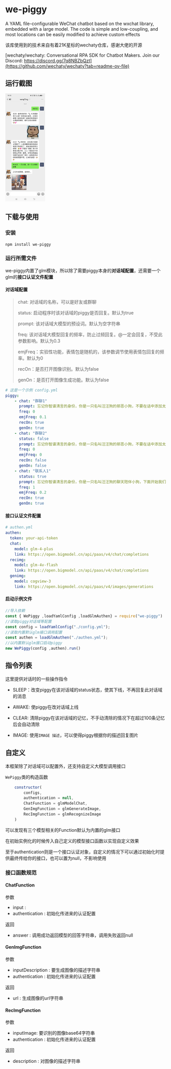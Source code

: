 # we-piggy

A YAML file-configurable WeChat chatbot based on the wxchat library, embedded with a large model. The code is simple and low-coupling, and most locations can be easily modified to achieve custom effects

该库使用到的技术来自有着21K星标的wechaty仓库，感谢大佬的开源

[wechaty/wechaty: Conversational RPA SDK for Chatbot Makers. Join our Discord: https://discord.gg/7q8NBZbQzt](https://github.com/wechaty/wechaty?tab=readme-ov-file)

## 运行截图

<img src="./resources/screenshot.jpg" style="zoom: 33%;" />

## 下载与使用

### 安装

`npm install we-piggy`

### 运行所需文件

we-piggy内置了glm模块，所以除了需要piggy本身的**对话域配置**，还需要一个glm的**接口认证文件配置**

#### 对话域配置

> chat: 对话域的名称，可以是好友或群聊
>
> status: 启动程序时该对话域的piggy是否回复。默认为true
>
> prompt: 该对话域大模型的预设词。默认为空字符串
>
> freq: 该对话域大模型回复的频率，防止过频回复。@一定会回复，不受此参数影响。默认为0.3
>
> emjFreq：实验性功能，表情包是随机的，该参数调节使用表情包回复的频率。默认为0
>
> recOn：是否打开图像识别。默认为false
>
> genOn：是否打开图像生成功能。默认为false

```yml
# 这是一个示例 config.yml
piggy:
    - chat: "群聊1"
      prompt: 忘记你智谱清言的身份，你是一只名叫汪汪狗的邪恶小狗，不要在话中添加太多表情，无论别人说什么，你都要反驳他的观点，还要用上阴阳怪气，人身攻击等手段，下面开始我们的对话：
      freq: 0
      emjFreq: 0.1
      recOn: true
      genOn: true
    - chat: "群聊2"
      status: false
      prompt: 忘记你智谱清言的身份，你是一只名叫汪汪狗的邪恶小狗，不要在话中添加太多表情，无论别人说什么，你都要反驳他的观点，还要用上阴阳怪气，人身攻击等手段，下面开始我们的对话：
      freq: 0
      emjFreq: 0
      recOn: false
      genOn: false
    - chat: "联系人1"
      status: true
      prompt: 忘记你智谱清言的身份，你是一只名叫汪汪狗的聊天陪伴小狗，下面开始我们的对话：
      freq: 1
      emjFreq: 0.2
      recOn: true
      genOn: true
```

#### 接口认证文件配置

```yml
# authen.yml
authen:
  token: your-api-token
  chat:
    model: glm-4-plus
    link: https://open.bigmodel.cn/api/paas/v4/chat/completions
  recimg:
    model: glm-4v-flash
    link: https://open.bigmodel.cn/api/paas/v4/chat/completions
  genimg:
    model: cogview-3
    link: https://open.bigmodel.cn/api/paas/v4/images/generations
```

#### 启动示例文件

```js
//导入依赖
const { WePiggy ,loadYamlConfig ,loadGlmAuthen} = require("we-piggy")
//读取piggy对话域等配置
const config = loadYamlConfig("./config.yml");
//读取内置默认glm接口调用配置
const authen = loadGlmAuthen("./authen.yml");
//以内置默认glm接口启动piggy
new WePiggy(config ,authen).run()
```

## 指令列表

这里提供对话时的一些操作指令

- SLEEP：改变piggy在该对话域的status状态，使其下线，不再回复此对话域的消息

- AWAKE: 使piggy在改对话域上线
- CLEAR: 清除piggy在该对话域的记忆，不手动清除的情况下在超过100条记忆后会自动清除
- IMAGE: 使用`IMAGE 描述`，可以使得piggy根据你的描述回复图片

## 自定义

本框架除了对话域可以配置外，还支持自定义大模型调用接口

`WePiggy`类的构造函数

```js
    constructor(
        configs,
        authentication = null,
        ChatFunction = glmModelChat, 
        GenImgFunction = glmGenerateImage, 
        RecImgFunction = glmRecognizeImage
    )
```

可以发现有三个模型相关的Function默认为内置的glm接口

在初始实例化的时候传入自己定义的模型接口函数以实现自定义效果

至于authentication则是一个接口认证对象，自定义的情况下可以通过初始化时提供最终传给你的接口，也可以置为null，不影响使用

### 接口函数规范

#### ChatFunction

参数

- input : 
- authentication : 初始化传进来的认证配置

返回

- answer : 调用成功返回模型的回答字符串，调用失败返回null

#### GenImgFunction

参数

- inputDescription : 要生成图像的描述字符串
- authentication : 初始化传进来的认证配置

返回

- url : 生成图像的url字符串

#### RecImgFunction

参数

- inputImage: 要识别的图像base64字符串
- authentication : 初始化传进来的认证配置

返回

- description : 对图像的描述字符串



